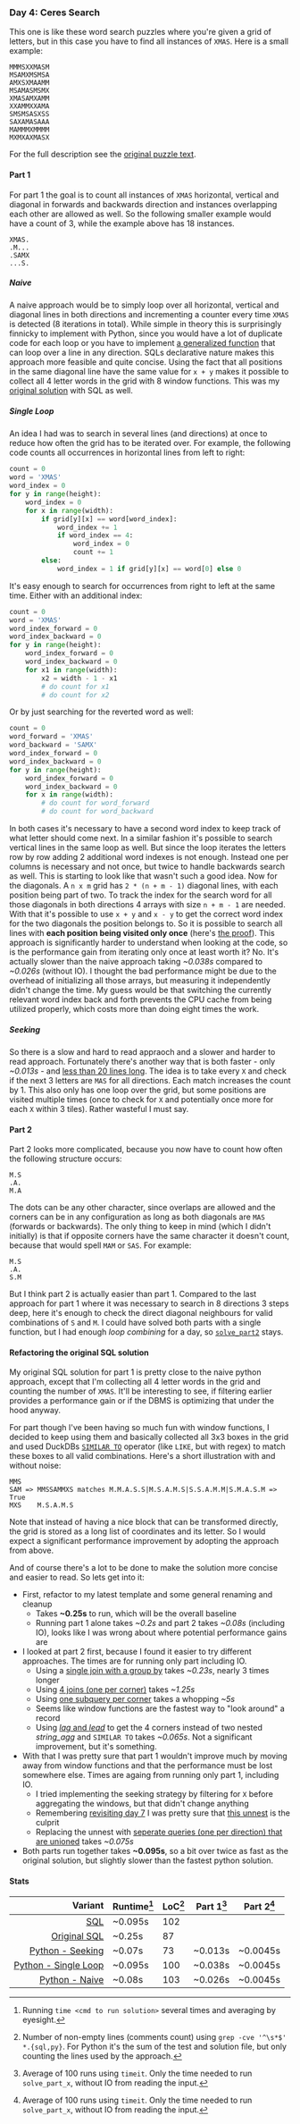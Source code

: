 ### Day 4: Ceres Search

This one is like these word search puzzles where you're given a grid of letters, but in this case you have to find all instances of `XMAS`. Here is a small example:
```
MMMSXXMASM
MSAMXMSMSA
AMXSXMAAMM
MSAMASMSMX
XMASAMXAMM
XXAMMXXAMA
SMSMSASXSS
SAXAMASAAA
MAMMMXMMMM
MXMXAXMASX
```
For the full description see the [original puzzle text](https://adventofcode.com/2024/day/4).

#### Part 1

For part 1 the goal is to count all instances of `XMAS` horizontal, vertical and diagonal in forwards and backwards direction and instances overlapping each other are allowed as well. So the following smaller example would have a count of 3, while the example above has 18 instances.
```
XMAS.
.M...
.SAMX
...S.
```

##### Naive

A naive approach would be to simply loop over all horizontal, vertical and diagonal lines in both directions and incrementing a counter every time `XMAS` is detected (8 iterations in total). While simple in theory this is surprisingly finnicky to implement with Python, since you would have a lot of duplicate code for each loop or you have to implement [a generalized function](./solution.py#L112-L134) that can loop over a line in any direction. SQLs declarative nature makes this approach more feasible and quite concise. Using the fact that all positions in the same diagonal line have the same value for `x + y` makes it possible to collect all 4 letter words in the grid with 8 window functions. This was my [original solution](./solution.original.sql#L43-L60) with SQL as well.

##### Single Loop

An idea I had was to search in several lines (and directions) at once to reduce how often the grid has to be iterated over. For example, the following code counts all occurrences in horizontal lines from left to right:
```python
count = 0
word = 'XMAS'
word_index = 0
for y in range(height):
    word_index = 0
    for x in range(width):
        if grid[y][x] == word[word_index]:
            word_index += 1
            if word_index == 4:
                word_index = 0
                count += 1
        else:
            word_index = 1 if grid[y][x] == word[0] else 0
```
It's easy enough to search for occurrences from right to left at the same time. Either with an additional index:
```python
count = 0
word = 'XMAS'
word_index_forward = 0
word_index_backward = 0
for y in range(height):
    word_index_forward = 0
    word_index_backward = 0
    for x1 in range(width):
        x2 = width - 1 - x1
        # do count for x1
        # do count for x2
```
Or by just searching for the reverted word as well:
```python
count = 0
word_forward = 'XMAS'
word_backward = 'SAMX'
word_index_forward = 0
word_index_backward = 0
for y in range(height):
    word_index_forward = 0
    word_index_backward = 0
    for x in range(width):
        # do count for word_forward
        # do count for word_backward
```
In both cases it's necessary to have a second word index to keep track of what letter should come next. In a similar fashion it's possible to search vertical lines in the same loop as well. But since the loop iterates the letters row by row adding 2 additional word indexes is not enough. Instead one per columns is necessary and not once, but twice to handle backwards search as well. This is starting to look like that wasn't such a good idea. Now for the diagonals. A `n x m` grid has `2 * (n + m - 1)` diagonal lines, with each position being part of two. To track the index for the search word for all those diagonals in both directions 4 arrays with size `n + m - 1` are needed. With that it's possible to use `x + y` and `x - y` to get the correct word index for the two diagonals the position belongs to. So it is possible to search all lines with **each position being visited only once** (here's [the proof](./solution.py#L40-L83)). This approach is significantly harder to understand when looking at the code, so is the performance gain from iterating only once at least worth it? No. It's actually slower than the naive approach taking _~0.038s_ compared to _~0.026s_ (without IO). I thought the bad performance might be due to the overhead of initializing all those arrays, but measuring it independently didn't change the time. My guess would be that switching the currently relevant word index back and forth prevents the CPU cache from being utilized properly, which costs more than doing eight times the work.

##### Seeking

So there is a slow and hard to read appraoch and a slower and harder to read approach. Fortunately there's another way that is both faster - only _~0.013s_ - and [less than 20 lines long](./solution.py#L19-L37). The idea is to take every `X` and check if the next 3 letters are `MAS` for all directions. Each match increases the count by 1. This also only has one loop over the grid, but some positions are visited multiple times (once to check for `X` and potentially once more for each `X` within 3 tiles). Rather wasteful I must say.

#### Part 2

Part 2 looks more complicated, because you now have to count how often the following structure occurs:
```
M.S
.A.
M.A
```
The dots can be any other character, since overlaps are allowed and the corners can be in any configuration as long as both diagonals are `MAS` (forwards or backwards). The only thing to keep in mind (which I didn't initially) is that if opposite corners have the same character it doesn't count, because that would spell `MAM` or `SAS`. For example:
```
M.S
.A.
S.M
```
But I think part 2 is actually easier than part 1. Compared to the last approach for part 1 where it was necessary to search in 8 directions 3 steps deep, here it's enough to check the direct diagonal neighbours for valid combinations of `S` and `M`. I could have solved both parts with a single function, but I had enough _loop combining_ for a day, so [`solve_part2`](./solution.py#L137-L153) stays.

#### Refactoring the original SQL solution

My original SQL solution for part 1 is pretty close to the naive python approach, except that I'm collecting all 4 letter words in the grid and counting the number of `XMAS`. It'll be interesting to see, if filtering earlier provides a performance gain or if the DBMS is optimizing that under the hood anyway.

For part though I've been having so much fun with window functions, I decided to keep using them and basically collected all 3x3 boxes in the grid and used DuckDBs [`SIMILAR TO`](https://duckdb.org/docs/sql/functions/char#string-similar-to-regex) operator (like `LIKE`, but with regex) to match these boxes to all valid combinations. Here's a short illustration  with and without noise:
```
MMS
SAM => MMSSAMMXS matches M.M.A.S.S|M.S.A.M.S|S.S.A.M.M|S.M.A.S.M => True
MXS    M.S.A.M.S
```
Note that instead of having a nice block that can be transformed directly, the grid is stored as a long list of coordinates and its letter. So I would expect a significant performance improvement by adopting the approach from above.

And of course there's a lot to be done to make the solution more concise and easier to read. So lets get into it:

- First, refactor to my latest template and some general renaming and cleanup
  - Takes **~0.25s** to run, which will be the overall baseline
  - Running part 1 alone takes _~0.2s_ and part 2 takes _~0.08s_ (including IO), looks like I was wrong about where potential performance gains are
- I looked at part 2 first, because I found it easier to try different approaches. The times are for running only part including IO.
  - Using a [single join with a group by](https://github.com/LennartH/advent-of-code/blob/dd60f848ac1dd0b52736930647c0cd14b7deab44/2024/day-04_ceres-search/solution.sql#L95-L104) takes _~0.23s_, nearly 3 times longer
  - Using [4 joins (one per corner)](https://github.com/LennartH/advent-of-code/blob/dd60f848ac1dd0b52736930647c0cd14b7deab44/2024/day-04_ceres-search/solution.sql#L70-L79) takes _~1.25s_
  - Using [one subquery per corner](https://github.com/LennartH/advent-of-code/blob/dd60f848ac1dd0b52736930647c0cd14b7deab44/2024/day-04_ceres-search/solution.sql#L82-L92) takes a whopping _~5s_
  - Seems like window functions are the fastest way to "look around" a record
  - Using [_lag_ and _lead_](./solution.sql#L69-L83) to get the 4 corners instead of two nested _string_agg_ and `SIMILAR TO` takes _~0.065s_. Not a significant improvement, but it's something.
- With that I was pretty sure that part 1 wouldn't improve much by moving away from window functions and that the performance must be lost somewhere else. Times are againg from running only part 1, including IO.
  - I tried implementing the seeking strategy by filtering for `X` before aggregating the windows, but that didn't change anything
  - Remembering [revisiting day 7](../day-07_bridge-repair#day-7-bridge-repair) I was pretty sure that [this unnest](./solution.original.sql#L47-L58) is the culprit
  - Replacing the unnest with [seperate queries (one per direction) that are unioned](./solution.sql#L44-L60) takes _~0.075s_
- Both parts run together takes **~0.095s**, so a bit over twice as fast as the original solution, but slightly slower than the fastest python solution.

#### Stats

|                                       Variant | Runtime[^runtime] | LoC[^loc] | Part 1[^parttime] | Part 2[^parttime] |
| --------------------------------------------: | ----------------- | --------- | ----------------- | ----------------- |
|                         [SQL](./solution.sql) | ~0.095s           | 102       |                   |                   |
|       [Original SQL](./solution.original.sql) | ~0.25s            | 87        |                   |                   |
|     [Python - Seeking](./solution.py#L19-L37) | ~0.07s            | 73        | ~0.013s           | ~0.0045s          |
| [Python - Single Loop](./solution.py#L40-L83) | ~0.095s           | 100       | ~0.038s           | ~0.0045s          |
|      [Python - Naive](./solution.py#L86-L134) | ~0.08s            | 103       | ~0.026s           | ~0.0045s          |

[^runtime]: Running `time <cmd to run solution>` several times and averaging by eyesight.
[^parttime]: Average of 100 runs using `timeit`. Only the time needed to run `solve_part_x`, without IO from reading the input.
[^loc]: Number of non-empty lines (comments count) using `grep -cve '^\s*$' *.{sql,py}`. For Python it's the sum of the test and solution file, but only counting the lines used by the approach.

